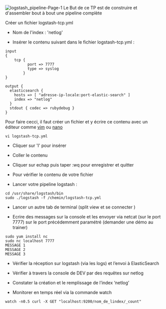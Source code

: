![logstash_pipeline-Page-1](https://user-images.githubusercontent.com/73080397/182128611-32dd5e4e-9239-43d5-9caa-ec26b01c2acf.png)
Le But de ce TP est de construire et d'assembler bout à bout une pipeline complète 


Créer un fichier logstash-tcp.yml
- Nom de l'index : 'netlog'

- Insérer le contenu suivant dans le fichier logstash-tcp.yml :
```
input
{
    tcp {
          port => 7777
          type => syslog
        }
}

output {
  elasticsearch {
    hosts => [ "adresse-ip-locale:port-elastic-search" ]
    index => "netlog"
  }
  stdout { codec => rubydebug }
}
```
Pour faire cecci, il faut créer un fichier et y écrire ce contenu avec un éditeur comme [vim](https://linuxtect.com/open-files-in-vim-vi/) ou [nano](https://www.hostinger.fr/tutoriels/nano)
```
vi logstash-tcp.yml
```
- Cliquer sur 'I' pour insérer
- Coller le contenu
- Cliquer sur echap puis taper :wq pour enregistrer et quitter
- Pour vérifier le contenu de votre fichier

- Lancer votre pipeline logstash : 
```
cd /usr/share/logstash/bin
sudo ./logstash -f /chemin/logstash-tcp.yml
```
- Lancer un autre tab de terminal (split view et se connecter ) 

- Ecrire des messages sur la console et les envoyer via netcat (sur le port 7777) sur le port précédemment paramétré (demander une démo au trainer)
```
sudo yum install nc
sudo nc localhost 7777
MESSAGE 1
MESSAGE 2
MESSAGE 3
```

- Vérifier la réception sur logstash (via les logs) et l’envoi à ElasticSearch 
- Vérifier à travers la console de DEV par des requêtes sur netlog

- Constater la création et le remplissage de l’index ‘netlog’
- Monitorer en temps réel via la commande watch
``` 
watch -n0.5 curl -X GET "localhost:9200/nom_de_lindex/_count"
```

